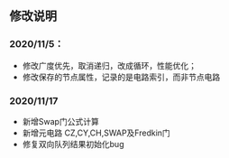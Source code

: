 ## 修改说明
### 2020/11/5：
- 修改广度优先，取消递归，改成循环，性能优化；
- 修改保存的节点属性，记录的是电路索引，而非节点电路  

### 2020/11/17
- 新增Swap门公式计算
- 新增元电路 CZ,CY,CH,SWAP及Fredkin门
- 修复双向队列结果初始化bug
